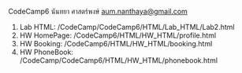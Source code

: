 CodeCamp6
นันทยา ศาสตร์พงษ์
aum.nanthaya@gmail.com

1. Lab HTML: /CodeCamp/CodeCamp6/HTML/Lab_HTML/Lab2.html
2. HW HomePage: /CodeCamp6/HTML/HW_HTML/profile.html
3. HW Booking: /CodeCamp6/HTML/HW_HTML/booking.html
4. HW PhoneBook: /CodeCamp/CodeCamp6/HTML/HW_HTML/phonebook.html